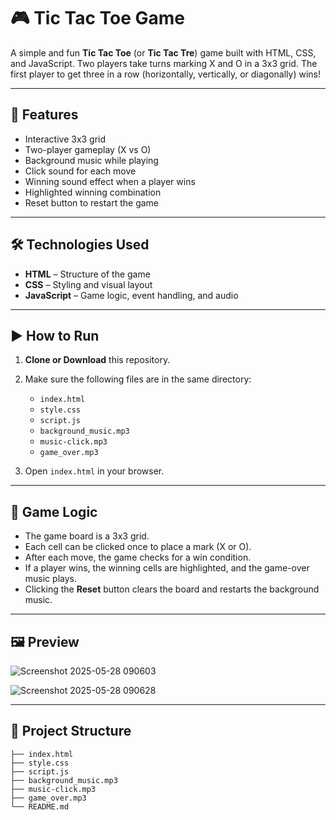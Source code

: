 # 🎮 Tic Tac Toe Game

A simple and fun **Tic Tac Toe** (or **Tic Tac Tre**) game built with HTML, CSS, and JavaScript. Two players take turns marking X and O in a 3x3 grid. The first player to get three in a row (horizontally, vertically, or diagonally) wins!

---

## 📌 Features

- Interactive 3x3 grid
- Two-player gameplay (X vs O)
- Background music while playing
- Click sound for each move
- Winning sound effect when a player wins
- Highlighted winning combination
- Reset button to restart the game

---

## 🛠️ Technologies Used

- **HTML** – Structure of the game
- **CSS** – Styling and visual layout
- **JavaScript** – Game logic, event handling, and audio

---

## ▶️ How to Run

1. **Clone or Download** this repository.

2. Make sure the following files are in the same directory:
   - `index.html`
   - `style.css`
   - `script.js`
   - `background_music.mp3`
   - `music-click.mp3`
   - `game_over.mp3`

3. Open `index.html` in your browser.

---

## 🧠 Game Logic

- The game board is a 3x3 grid.
- Each cell can be clicked once to place a mark (X or O).
- After each move, the game checks for a win condition.
- If a player wins, the winning cells are highlighted, and the game-over music plays.
- Clicking the **Reset** button clears the board and restarts the background music.

---

## 🖼️ Preview

![Screenshot 2025-05-28 090603](https://github.com/user-attachments/assets/3931ace1-180d-4be8-be76-7e5a0537eb3b)

![Screenshot 2025-05-28 090628](https://github.com/user-attachments/assets/425c362e-27fc-48cc-b4fe-e41a1e2e3e0b)

---

## 📂 Project Structure
```tic-tac-toe/
├── index.html
├── style.css
├── script.js
├── background_music.mp3
├── music-click.mp3
├── game_over.mp3
└── README.md
```

